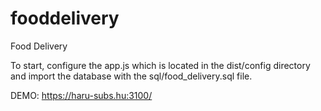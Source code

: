 # fooddelivery
Food Delivery

To start, configure the app.js which is located in the dist/config directory and import the database with the sql/food_delivery.sql file.

DEMO: https://haru-subs.hu:3100/
